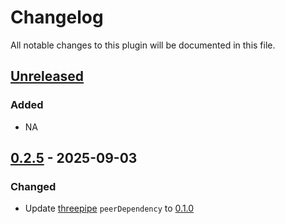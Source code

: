 # Changelog

All notable changes to this plugin will be documented in this file.

[//]: # (The format is based on [Keep a Changelog]&#40;https://keepachangelog.com/en/1.1.0/&#41;, and this project adheres to [Semantic Versioning]&#40;https://semver.org/spec/v2.0.0.html&#41;.)

## [Unreleased]

### Added

- NA

## [0.2.5] - 2025-09-03

### Changed

- Update [threepipe](https://threepipe.org/) `peerDependency` to [0.1.0](https://github.com/repalash/threepipe/releases/tag/v0.1.0)

[unreleased]: https://github.com/repalash/threepipe/tree/dev/plugins/svg-renderer
[0.2.4]: https://github.com/repalash/threepipe/releases/tag/@threepipe/plugin-svg-renderer-v0.2.4
[0.2.5]: https://github.com/repalash/threepipe/releases/tag/@threepipe/plugin-svg-renderer-v0.2.5
